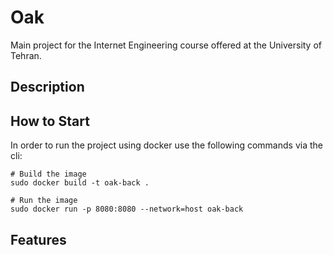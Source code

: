 # Oak
Main project for the Internet Engineering course offered at the University of Tehran.

## Description

## How to Start
In order to run the project using docker use the following commands via the cli:

```
# Build the image
sudo docker build -t oak-back .

# Run the image
sudo docker run -p 8080:8080 --network=host oak-back
```

## Features
